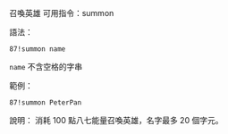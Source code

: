 召喚英雄
可用指令：summon

語法：
```
87!summon name
```
`name` 不含空格的字串

範例：
```
87!summon PeterPan
```
說明：
消耗 100 點八七能量召喚英雄，名字最多 20 個字元。
